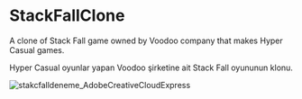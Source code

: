 # StackFallClone

A clone of Stack Fall game owned by Voodoo company that makes Hyper Casual games. 

Hyper Casual oyunlar yapan Voodoo şirketine ait Stack Fall oyununun klonu.

![stakcfalldeneme_AdobeCreativeCloudExpress](https://user-images.githubusercontent.com/74013091/149639484-9f46ccb7-7bb2-4741-8ac4-67b010cd7aea.gif)
